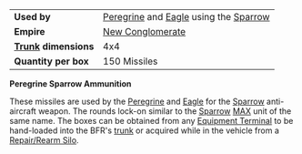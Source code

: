 |                                                 |                                                                                                                  |
| ----------------------------------------------- | ---------------------------------------------------------------------------------------------------------------- |
| **Used by**                                     | [Peregrine](../vehicles/Peregrine.md) and [Eagle](../vehicles/Eagle.md) using the [Sparrow](../armor/Sparrow.md) |
| **Empire**                                      | [New Conglomerate](../terminology/New_Conglomerate.md)                                                                   |
| **[Trunk](../terminology/Trunk.md) dimensions** | 4x4                                                                                                              |
| **Quantity per box**                            | 150 Missiles                                                                                                     |

**Peregrine Sparrow Ammunition**

These missiles are used by the [Peregrine](../vehicles/Peregrine.md) and
[Eagle](../vehicles/Eagle.md) for the [Sparrow](../armor/Sparrow.md)
anti-aircraft weapon. The rounds lock-on similar to the
[Sparrow](../armor/Sparrow.md) [MAX](../armor/Mechanized_Assault_Exo-Suit.md)
unit of the same name. The boxes can be obtained from any
[Equipment Terminal](../items/Equipment_Terminal.md) to be hand-loaded into the
BFR's [trunk](../terminology/Trunk.md) or acquired while in the vehicle from a
[Repair/Rearm Silo](../items/Repair_Rearm_Silo.md).
